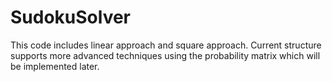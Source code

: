 # SudokuSolver

This code includes linear approach and square approach. Current structure supports more advanced techniques using the probability matrix which will be implemented later.
